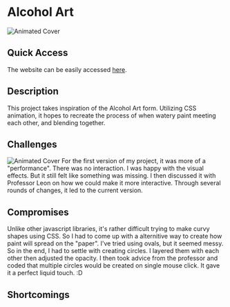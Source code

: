 # Alcohol Art

![Animated Cover](img/demo.gif)

## Quick Access
The website can be easily accessed [here](https://samanthacui.github.io/abc-student-repo/projects/project-a/a-interactive/).

## Description
This project takes inspiration of the Alcohol Art form. Utilizing CSS animation, it hopes to recreate the process of when watery paint meeting each other, and blending together. 

## Challenges
![Animated Cover](img/demo.gif)
For the first version of my project, it was more of a "performance". There was no interaction. I was happy with the visual effects. But it still felt like something was missing. I then discussed it with Professor Leon on how we could make it more interactive. Through several rounds of changes, it led to the current version.

## Compromises
Unlike other javascript libraries, it's rather difficult trying to make curvy shapes using CSS. So I had to come up with a alternitive way to create how paint will spread on the "paper". I've tried using ovals, but it seemed messy. So in the end, I had to settle with creating circles. I layered them with each other then adjusted the opacity. I then took advice from the professor and coded that multiple circles would be created on single mouse click. It gave it a perfect liquid touch. :D

## Shortcomings
